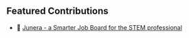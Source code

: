 ## Featured Contributions  
- 🌳 [Junera - a Smarter Job Board for the STEM professional](https://github.com/brycemcole/junera)

